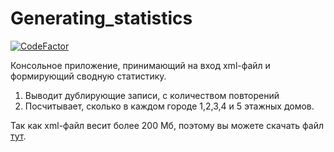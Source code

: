 # Generating_statistics

<a href="https://www.codefactor.io/repository/github/yhtyyar/generating_statistics/overview/master"><img src="https://www.codefactor.io/repository/github/yhtyyar/generating_statistics/badge/master" alt="CodeFactor" /></a>

Консольное приложение, принимающий на вход xml-файл и формирующий сводную статистику.
1) Выводит дублирующие записи, с количеством повторений
2) Посчитывает, сколько в каждом городе 1,2,3,4 и 5 этажных домов.

Так как xml-файл весит более 200 Мб, поэтому вы можете скачать файл <a href="https://drive.google.com/file/d/14Sl4yfyDiOdQIN-1bkARcW1yKmPKU03R/view?usp=sharing">тут</a>.



